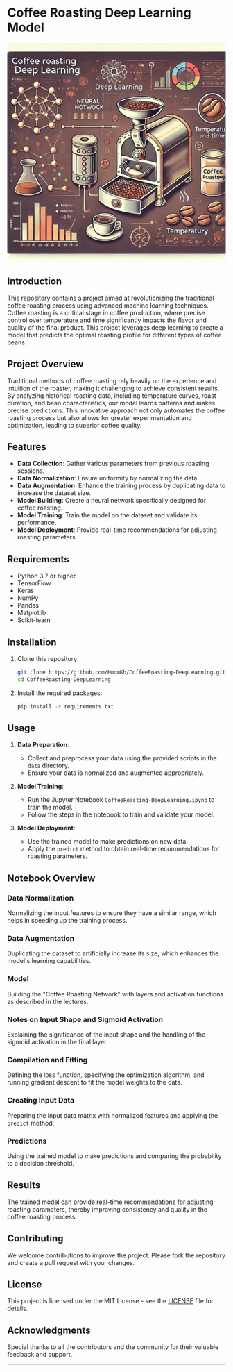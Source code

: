 # Coffee Roasting Deep Learning Model
![Coffee Roasting with Deep Learning](images/Banner.jpg)
## Introduction

This repository contains a project aimed at revolutionizing the traditional coffee roasting process using advanced machine learning techniques. Coffee roasting is a critical stage in coffee production, where precise control over temperature and time significantly impacts the flavor and quality of the final product. This project leverages deep learning to create a model that predicts the optimal roasting profile for different types of coffee beans.

## Project Overview

Traditional methods of coffee roasting rely heavily on the experience and intuition of the roaster, making it challenging to achieve consistent results. By analyzing historical roasting data, including temperature curves, roast duration, and bean characteristics, our model learns patterns and makes precise predictions. This innovative approach not only automates the coffee roasting process but also allows for greater experimentation and optimization, leading to superior coffee quality.

## Features

- **Data Collection**: Gather various parameters from previous roasting sessions.
- **Data Normalization**: Ensure uniformity by normalizing the data.
- **Data Augmentation**: Enhance the training process by duplicating data to increase the dataset size.
- **Model Building**: Create a neural network specifically designed for coffee roasting.
- **Model Training**: Train the model on the dataset and validate its performance.
- **Model Deployment**: Provide real-time recommendations for adjusting roasting parameters.

## Requirements

- Python 3.7 or higher
- TensorFlow
- Keras
- NumPy
- Pandas
- Matplotlib
- Scikit-learn

## Installation

1. Clone this repository:
   ```sh
   git clone https://github.com/HoomKh/CoffeeRoasting-DeepLearning.git
   cd CoffeeRoasting-DeepLearning
   ```

2. Install the required packages:
   ```sh
   pip install -r requirements.txt
   ```

## Usage

1. **Data Preparation**:
   - Collect and preprocess your data using the provided scripts in the `data` directory.
   - Ensure your data is normalized and augmented appropriately.

2. **Model Training**:
   - Run the Jupyter Notebook `CoffeeRoasting-DeepLearning.ipynb` to train the model.
   - Follow the steps in the notebook to train and validate your model.

3. **Model Deployment**:
   - Use the trained model to make predictions on new data.
   - Apply the `predict` method to obtain real-time recommendations for roasting parameters.

## Notebook Overview

### Data Normalization
Normalizing the input features to ensure they have a similar range, which helps in speeding up the training process.

### Data Augmentation
Duplicating the dataset to artificially increase its size, which enhances the model's learning capabilities.

### Model
Building the "Coffee Roasting Network" with layers and activation functions as described in the lectures.

### Notes on Input Shape and Sigmoid Activation
Explaining the significance of the input shape and the handling of the sigmoid activation in the final layer.

### Compilation and Fitting
Defining the loss function, specifying the optimization algorithm, and running gradient descent to fit the model weights to the data.

### Creating Input Data
Preparing the input data matrix with normalized features and applying the `predict` method.

### Predictions
Using the trained model to make predictions and comparing the probability to a decision threshold.

## Results

The trained model can provide real-time recommendations for adjusting roasting parameters, thereby improving consistency and quality in the coffee roasting process.

## Contributing

We welcome contributions to improve the project. Please fork the repository and create a pull request with your changes.

## License

This project is licensed under the MIT License - see the [LICENSE](LICENSE) file for details.

## Acknowledgments

Special thanks to all the contributors and the community for their valuable feedback and support.

---
